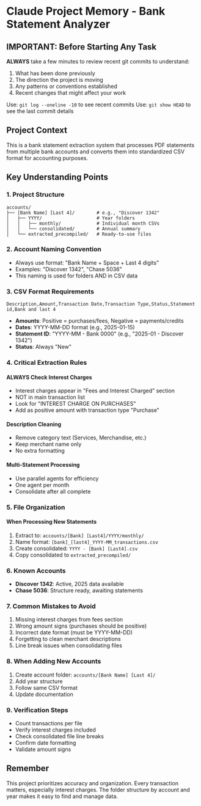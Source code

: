 # Claude Project Memory - Bank Statement Analyzer

## IMPORTANT: Before Starting Any Task

**ALWAYS** take a few minutes to review recent git commits to understand:
1. What has been done previously
2. The direction the project is moving
3. Any patterns or conventions established
4. Recent changes that might affect your work

Use: `git log --oneline -10` to see recent commits
Use: `git show HEAD` to see the last commit details

## Project Context

This is a bank statement extraction system that processes PDF statements from multiple bank accounts and converts them into standardized CSV format for accounting purposes.

## Key Understanding Points

### 1. Project Structure
```
accounts/
├── [Bank Name] [Last 4]/        # e.g., "Discover 1342"
│   ├── YYYY/                    # Year folders
│   │   ├── monthly/             # Individual month CSVs
│   │   └── consolidated/        # Annual summary
│   └── extracted_precompiled/   # Ready-to-use files
```

### 2. Account Naming Convention
- Always use format: "Bank Name + Space + Last 4 digits"
- Examples: "Discover 1342", "Chase 5036"
- This naming is used for folders AND in CSV data

### 3. CSV Format Requirements
```csv
Description,Amount,Transaction Date,Transaction Type,Status,Statement id,Bank and last 4
```
- **Amounts**: Positive = purchases/fees, Negative = payments/credits
- **Dates**: YYYY-MM-DD format (e.g., 2025-01-15)
- **Statement ID**: "YYYY-MM - Bank 0000" (e.g., "2025-01 - Discover 1342")
- **Status**: Always "New"

### 4. Critical Extraction Rules

#### ALWAYS Check Interest Charges
- Interest charges appear in "Fees and Interest Charged" section
- NOT in main transaction list
- Look for "INTEREST CHARGE ON PURCHASES"
- Add as positive amount with transaction type "Purchase"

#### Description Cleaning
- Remove category text (Services, Merchandise, etc.)
- Keep merchant name only
- No extra formatting

#### Multi-Statement Processing
- Use parallel agents for efficiency
- One agent per month
- Consolidate after all complete

### 5. File Organization

#### When Processing New Statements
1. Extract to: `accounts/[Bank] [Last4]/YYYY/monthly/`
2. Name format: `[bank]_[last4]_YYYY-MM_transactions.csv`
3. Create consolidated: `YYYY - [Bank] [Last4].csv`
4. Copy consolidated to `extracted_precompiled/`

### 6. Known Accounts
- **Discover 1342**: Active, 2025 data available
- **Chase 5036**: Structure ready, awaiting statements

### 7. Common Mistakes to Avoid
1. Missing interest charges from fees section
2. Wrong amount signs (purchases should be positive)
3. Incorrect date format (must be YYYY-MM-DD)
4. Forgetting to clean merchant descriptions
5. Line break issues when consolidating files

### 8. When Adding New Accounts
1. Create account folder: `accounts/[Bank Name] [Last 4]/`
2. Add year structure
3. Follow same CSV format
4. Update documentation

### 9. Verification Steps
- Count transactions per file
- Verify interest charges included
- Check consolidated file line breaks
- Confirm date formatting
- Validate amount signs

## Remember
This project prioritizes accuracy and organization. Every transaction matters, especially interest charges. The folder structure by account and year makes it easy to find and manage data.